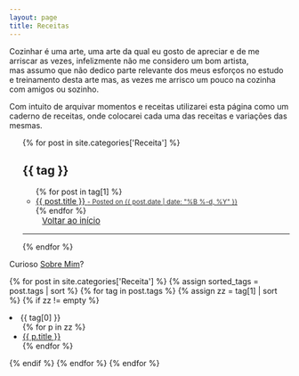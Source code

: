 ```yaml
---
layout: page
title: Receitas
---
```



Cozinhar é uma arte, uma arte da qual eu gosto de apreciar e de me arriscar as vezes, infelizmente não me considero um bom artista, mas assumo que não dedico parte relevante dos meus esforços no estudo e treinamento desta arte mas, as vezes me arrisco um pouco na cozinha com amigos ou sozinho.

Com intuito de arquivar momentos e receitas utilizarei esta página como um caderno de receitas, onde colocarei cada uma das receitas e variações das mesmas.

<div id="home">
  <ul class="posts">
       {% for post in site.categories['Receita'] %}
      <h2 id="{{ tag }}"> {{ tag }} </h2> <!-- I added new class -->
      <ul> <!-- post-subtitle -->
        {% for post in tag[1] %}
          <a href="{{ site.baseurl }}{{ post.url }}">
        <li>
          {{ post.title }}
        <small class="post-meta" style="color: #313131;"> - Posted on {{ post.date | date: "%B %-d, %Y" }}</small>
        </li>
        </a>
        {% endfor %}
      </ul>
        <a href="#top" class="btn btn-default" style="font-size: 15px; padding: 0px 5px; margin-left: 30px">
          <span class="fa fa-refresh" aria-hidden="true"></span> Voltar ao início
        </a> 
        <hr/>
    {% endfor %}
  </ul>
 <p>Curioso <a href="/about" class="orange">Sobre Mim</a>?</p>
<p></p>






{% for post in site.categories['Receita'] %}
{% assign sorted_tags = post.tags | sort %}
{% for tag in post.tags %}
  {% assign zz = tag[1] | sort %}
{% if zz != empty %}
<li><span class="tag">{{ tag[0] }}</span>
<ul>
  {% for p in zz %}
  <li><a href="{{ p.url }}">{{ p.title }}</a></li>
  {% endfor %}
 </ul>
 </li>
 {% endif %}
{% endfor %}
{% endfor %}
</div>